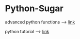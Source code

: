 # Python-Sugar

advanced python functions --> [link](http://book.pythontips.com/en/latest/map_filter.html)

python tutorial --> [link](https://www.learnpython.org/en/Welcome)
